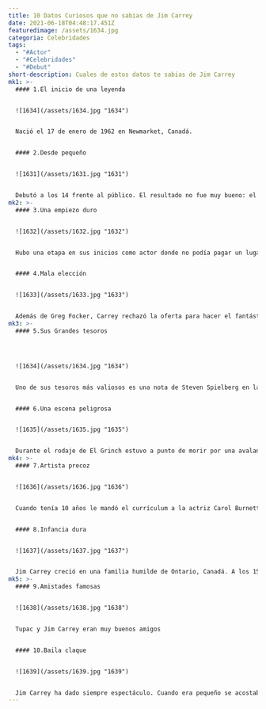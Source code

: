 ```yaml
---
title: 10 Datos Curiosos que no sabias de Jim Carrey
date: 2021-06-18T04:48:17.451Z
featuredimage: /assets/1634.jpg
categoria: Celebridades
tags:
  - "#Actor"
  - "#Celebridades"
  - "#Debut"
short-description: Cuales de estos datos te sabias de Jim Carrey
mk1: >-
  #### 1.El inicio de una leyenda


  ![1634](/assets/1634.jpg "1634")


  Nació el 17 de enero de 1962 en Newmarket, Canadá.


  #### 2.Desde pequeño


  ![1631](/assets/1631.jpg "1631")


  Debutó a los 14 frente al público. El resultado no fue muy bueno: el comediante salió del escenario entre abucheos.
mk2: >-
  #### 3.Una empiezo duro


  ![1632](/assets/1632.jpg "1632")


  Hubo una etapa en sus inicios como actor donde no podía pagar un lugar donde vivir. Carrey durmió en una van con un calentador por algún tiempo hasta que las cosas empezaron a dar resultado.


  #### 4.Mala elección


  ![1633](/assets/1633.jpg "1633")


  Además de Greg Focker, Carrey rechazó la oferta para hacer el fantástico personaje de Jack Sparrow en Pirates of the Caribbean para rodar Bruce Almighty.
mk3: >-
  #### 5.Sus Grandes tesoros




  ![1634](/assets/1634.jpg "1634")


  Uno de sus tesoros más valiosos es una nota de Steven Spielberg en la que lo felicita por una de sus actuaciones.


  #### 6.Una escena peligrosa


  ![1635](/assets/1635.jpg "1635")


  Durante el rodaje de El Grinch estuvo a punto de morir por una avalancha de nieve artificial.
mk4: >-
  #### 7.Artista precoz


  ![1636](/assets/1636.jpg "1636")


  Cuando tenía 10 años le mandó el currículum a la actriz Carol Burnett por si colaba


  #### 8.Infancia dura


  ![1637](/assets/1637.jpg "1637")


  Jim Carrey creció en una familia humilde de Ontario, Canadá. A los 15 años tuvo que abandonar los estudios para ayudar a su familia económicamente.
mk5: >-
  #### 9.Amistades famosas


  ![1638](/assets/1638.jpg "1638")


  Tupac y Jim Carrey eran muy buenos amigos


  #### 10.Baila claque


  ![1639](/assets/1639.jpg "1639")


  Jim Carrey ha dado siempre espectáculo. Cuando era pequeño se acostaba con sus zapatos de claqué por si, a mitad de la noche. tenía que animar a sus padres.
---
```

